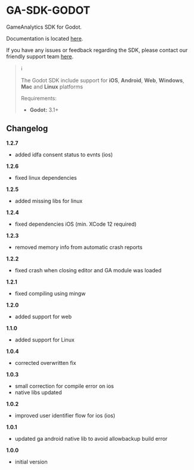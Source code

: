 # GA-SDK-GODOT
GameAnalytics SDK for Godot.

Documentation is located [here](https://gameanalytics.com/docs/item/godot-sdk).  

If you have any issues or feedback regarding the SDK, please contact our friendly support team [here](https://gameanalytics.com/contact).

> :information_source:
>
> The Godot SDK include support for **iOS**, **Android**, **Web**, **Windows**, **Mac** and **Linux** platforms
>
> Requirements:
> * **Godot:** 3.1+  &nbsp;

Changelog
---------
<!--(CHANGELOG_TOP)-->
**1.2.7**
* added idfa consent status to evnts (ios)

**1.2.6**
* fixed linux dependencies

**1.2.5**
* added missing libs for linux

**1.2.4**
* fixed dependencies iOS (min. XCode 12 required)

**1.2.3**
* removed memory info from automatic crash reports

**1.2.2**
* fixed crash when closing editor and GA module was loaded

**1.2.1**
* fixed compiling using mingw

**1.2.0**
* added support for web

**1.1.0**
* added support for Linux

**1.0.4**
* corrected overwritten fix

**1.0.3**
* small correction for compile error on ios
* native libs updated

**1.0.2**
* improved user identifier flow for ios (ios)

**1.0.1**
* updated ga android native lib to avoid allowbackup build error

**1.0.0**
* initial version

